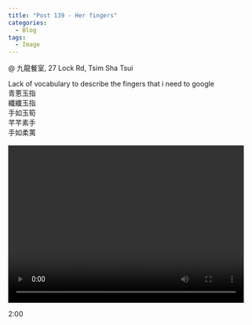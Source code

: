 ```yaml
---
title: "Post 139 - Her fingers"
categories:
  - Blog
tags:
  - Image
---
```


@ 九龍餐室, 27 Lock Rd, Tsim Sha Tsui

Lack of vocabulary to describe the fingers that i need to google
<br/>
青蔥玉指<br/>
纖纖玉指<br/>
手如玉筍<br/>
芊芊素手<br/>
手如柔荑<br/>
<br/>
<video width="480" height="320" controls="controls">
  <source src="https://i.imgur.com/UXahrhJ.mp4" type="video/mp4">
</video>


2:00

<script src="https://utteranc.es/client.js"
        repo="serendipityinlife/serendipityinlife.github.io"
        issue-term="pathname"
        theme="github-light"
        crossorigin="anonymous"
        async>
</script>
